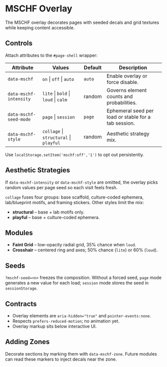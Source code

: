 # MSCHF Overlay

The MSCHF overlay decorates pages with seeded decals and grid textures while keeping content accessible.

## Controls

Attach attributes to the `#page-shell` wrapper:

| Attribute              | Values                                 | Default | Description                                          |
| ---------------------- | -------------------------------------- | ------- | ---------------------------------------------------- |
| `data-mschf`           | `on` \| `off` \| `auto`                | `auto`  | Enable overlay or force disable.                     |
| `data-mschf-intensity` | `lite` \| `bold` \| `loud` \| `calm`   | random  | Governs element counts and probabilities.            |
| `data-mschf-seed-mode` | `page` \| `session`                    | `page`  | Ephemeral seed per load or stable for a tab session. |
| `data-mschf-style`     | `collage` \| `structural` \| `playful` | random  | Aesthetic strategy mix.                              |

Use `localStorage.setItem('mschf:off','1')` to opt out persistently.

## Aesthetic Strategies

If `data-mschf-intensity` or `data-mschf-style` are omitted, the overlay picks
random values per page seed so each visit feels fresh.

`collage` fuses four groups: base scaffold, culture-coded ephemera,
lab/blueprint motifs, and framing stickers. Other styles limit the mix:

- **structural** – base + lab motifs only.
- **playful** – base + culture-coded ephemera.

## Modules

- **Faint Grid** – low-opacity radial grid, 35% chance when `loud`.
- **Crosshair** – centered ring and axes; 50% chance (`lite`) or 60% (`loud`).

## Seeds

`?mschf-seed=<n>` freezes the composition. Without a forced seed, `page` mode generates a new value for each load; `session` mode stores the seed in `sessionStorage`.

## Contracts

- Overlay elements are `aria-hidden="true"` and `pointer-events:none`.
- Respects `prefers-reduced-motion`; no animation yet.
- Overlay markup sits below interactive UI.

## Adding Zones

Decorate sections by marking them with `data-mschf-zone`. Future modules can read these markers to inject decals near the zone.
